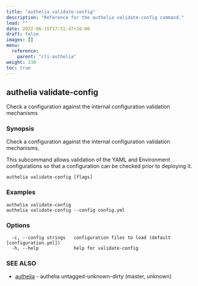 ```yaml
---
title: "authelia validate-config"
description: "Reference for the authelia validate-config command."
lead: ""
date: 2022-06-15T17:51:47+10:00
draft: false
images: []
menu:
  reference:
    parent: "cli-authelia"
weight: 330
toc: true
---
```


## authelia validate-config

Check a configuration against the internal configuration validation mechanisms

### Synopsis

Check a configuration against the internal configuration validation mechanisms.

This subcommand allows validation of the YAML and Environment configurations so that a configuration can be checked
prior to deploying it.

```
authelia validate-config [flags]
```

### Examples

```
authelia validate-config
authelia validate-config --config config.yml
```

### Options

```
  -c, --config strings   configuration files to load (default [configuration.yml])
  -h, --help             help for validate-config
```

### SEE ALSO

* [authelia](authelia.md)	 - authelia untagged-unknown-dirty (master, unknown)

